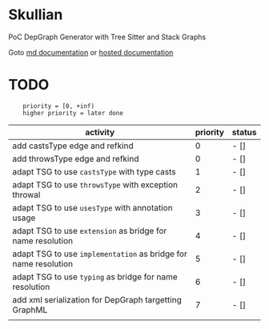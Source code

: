# Skullian

PoC DepGraph Generator with Tree Sitter and Stack Graphs

Goto [md documentation](docs/README.md) or [hosted documentation](https://frefolli.github.io/skullian/skullian/index.html)

# TODO

```
    priority = [0, +inf)
    higher priority = later done
```

| activity | priority | status |
| -------- | -------- | ------ |
| add castsType edge and refkind | 0 | - [] |
| add throwsType edge and refkind | 0 | - [] |
| adapt TSG to use `castsType` with type casts | 1 | - [] |
| adapt TSG to use `throwsType` with exception throwal | 2 | - [] |
| adapt TSG to use `usesType` with annotation usage | 3 | - [] |
| adapt TSG to use `extension` as bridge for name resolution | 4 | - [] |
| adapt TSG to use `implementation` as bridge for name resolution | 5 | - [] |
| adapt TSG to use `typing` as bridge for name resolution | 6 | - [] |
| add xml serialization for DepGraph targetting GraphML | 7 | - [] |
|  |  |  |

